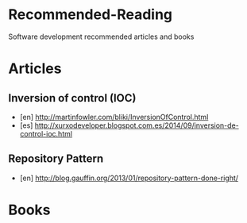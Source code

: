 Recommended-Reading
===================

Software development recommended articles and books

Articles
========

Inversion of control (IOC)
--------------------------

- [en] http://martinfowler.com/bliki/InversionOfControl.html
- [es] http://xurxodeveloper.blogspot.com.es/2014/09/inversion-de-control-ioc.html

Repository Pattern
------------------

- [en] http://blog.gauffin.org/2013/01/repository-pattern-done-right/


Books
=====



